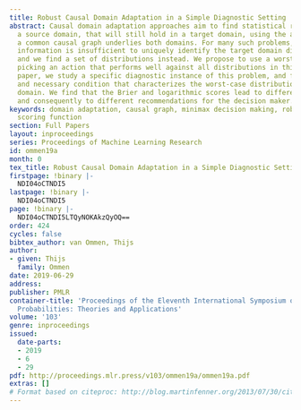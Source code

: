 ```yaml
---
title: Robust Causal Domain Adaptation in a Simple Diagnostic Setting
abstract: Causal domain adaptation approaches aim to find statistical relations in
  a source domain, that will still hold in a target domain, using the assumption that
  a common causal graph underlies both domains. For many such problems, the available
  information is insufficient to uniquely identify the target domain distribution,
  and we find a set of distributions instead. We propose to use a worst-case approach,
  picking an action that performs well against all distributions in this set. In this
  paper, we study a specific diagnostic instance of this problem, and find a sufficient
  and necessary condition that characterizes the worst-case distribution in the target
  domain. We find that the Brier and logarithmic scores lead to different distributions,
  and consequently to different recommendations for the decision maker.
keywords: domain adaptation, causal graph, minimax decision making, robust Bayes,
  scoring function
section: Full Papers
layout: inproceedings
series: Proceedings of Machine Learning Research
id: ommen19a
month: 0
tex_title: Robust Causal Domain Adaptation in a Simple Diagnostic Setting
firstpage: !binary |-
  NDI04oCTNDI5
lastpage: !binary |-
  NDI04oCTNDI5
page: !binary |-
  NDI04oCTNDI5LTQyNOKAkzQyOQ==
order: 424
cycles: false
bibtex_author: van Ommen, Thijs
author:
- given: Thijs
  family: Ommen
date: 2019-06-29
address: 
publisher: PMLR
container-title: 'Proceedings of the Eleventh International Symposium on Imprecise
  Probabilities: Theories and Applications'
volume: '103'
genre: inproceedings
issued:
  date-parts:
  - 2019
  - 6
  - 29
pdf: http://proceedings.mlr.press/v103/ommen19a/ommen19a.pdf
extras: []
# Format based on citeproc: http://blog.martinfenner.org/2013/07/30/citeproc-yaml-for-bibliographies/
---
```

